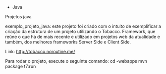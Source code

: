 - Java

Projetos java

exemplo_projeto_java: este projeto foi criado com o intuito de exemplificar a criação da estrutura de um projeto 
utilizando o Tobacco. Framework, que reúne o que há de mais recente e utilizado em projetos web da atualidade e também, 
dos melhores frameworks Server Side e Client Side.

Link: http://tobacco.noroutine.me/

Para rodar o projeto, execute o seguinte comando: cd <app-name>-webapps
mvn package t7:run
